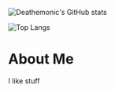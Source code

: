 ![Deathemonic's GitHub stats](https://github-readme-stats.vercel.app/api?username=deathemonic&theme=dark&show_icons=true)

![Top Langs](https://github-readme-stats.vercel.app/api/top-langs/?username=deathemonic&theme=dark&layout=compact)

# About Me
I like stuff
